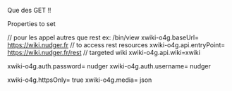 


Que des GET !!



Properties to set

// pour les appel autres que rest ex: /bin/view
xwiki-o4g.baseUrl= https://wiki.nudger.fr
// to access rest resources
xwiki-o4g.api.entryPoint= https://wiki.nudger.fr/rest
// targeted wiki
xwiki-o4g.api.wiki=xwiki



xwiki-o4g.auth.password= nudger
xwiki-o4g.auth.username= nudger

xwiki-o4g.httpsOnly= true
xwiki-o4g.media= json